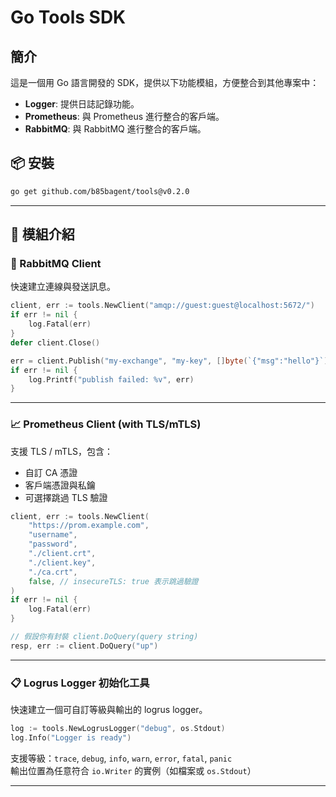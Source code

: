 # Go Tools SDK

## 簡介
這是一個用 Go 語言開發的 SDK，提供以下功能模組，方便整合到其他專案中：
- **Logger**: 提供日誌記錄功能。
- **Prometheus**: 與 Prometheus 進行整合的客戶端。
- **RabbitMQ**: 與 RabbitMQ 進行整合的客戶端。


## 📦 安裝

```bash
go get github.com/b85bagent/tools@v0.2.0
```

---

## 📌 模組介紹

### 🐰 RabbitMQ Client

快速建立連線與發送訊息。

```go
client, err := tools.NewClient("amqp://guest:guest@localhost:5672/")
if err != nil {
    log.Fatal(err)
}
defer client.Close()

err = client.Publish("my-exchange", "my-key", []byte(`{"msg":"hello"}`))
if err != nil {
    log.Printf("publish failed: %v", err)
}
```

---

### 📈 Prometheus Client (with TLS/mTLS)

支援 TLS / mTLS，包含：
- 自訂 CA 憑證
- 客戶端憑證與私鑰
- 可選擇跳過 TLS 驗證

```go
client, err := tools.NewClient(
    "https://prom.example.com",
    "username",
    "password",
    "./client.crt",
    "./client.key",
    "./ca.crt",
    false, // insecureTLS: true 表示跳過驗證
)
if err != nil {
    log.Fatal(err)
}

// 假設你有封裝 client.DoQuery(query string)
resp, err := client.DoQuery("up")
```

---

### 📋 Logrus Logger 初始化工具

快速建立一個可自訂等級與輸出的 logrus logger。

```go
log := tools.NewLogrusLogger("debug", os.Stdout)
log.Info("Logger is ready")
```

支援等級：`trace`, `debug`, `info`, `warn`, `error`, `fatal`, `panic`  
輸出位置為任意符合 `io.Writer` 的實例（如檔案或 `os.Stdout`）

---

